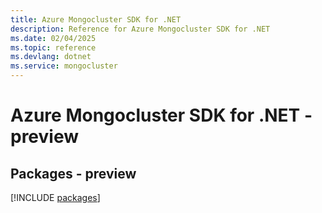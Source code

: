 ```yaml
---
title: Azure Mongocluster SDK for .NET
description: Reference for Azure Mongocluster SDK for .NET
ms.date: 02/04/2025
ms.topic: reference
ms.devlang: dotnet
ms.service: mongocluster
---
```

# Azure Mongocluster SDK for .NET - preview
## Packages - preview
[!INCLUDE [packages](mongocluster-index.md)]